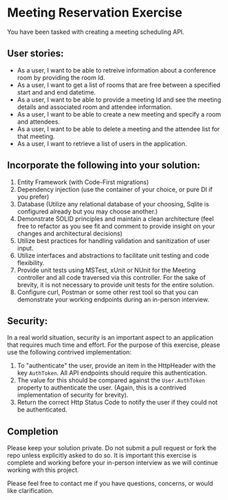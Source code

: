 # Meeting Reservation Exercise

You have been tasked with creating a meeting scheduling API.

## User stories:

- As a user, I want to be able to retreive information about a conference room by providing the room Id.
- As a user, I want to get a list of rooms that are free between a specified start and and end datetime.
- As a user, I want to be able to provide a meeting Id and see the meeting details and associated room and attendee information.
- As a user, I want to be able to create a new meeting and specify a room and attendees.
- As a user, I want to be able to delete a meeting and the attendee list for that meeting.
- As a user, I want to retrieve a list of users in the application.

## Incorporate the following into your solution:

1. Entity Framework (with Code-First migrations)
1. Dependency injection (use the container of your choice, or pure DI if you prefer)
1. Database (Utilize any relational database of your choosing, Sqlite is configured already but you may choose another.)
1. Demonstrate SOLID principles and maintain a clean architecture (feel free to refactor as you see fit and comment to provide insight on your changes and architectural decisions)
1. Utilize best practices for handling validation and sanitization of user input.
1. Utilize interfaces and abstractions to facilitate unit testing and code flexibility.
1. Provide unit tests using MSTest, xUnit or NUnit for the Meeting controller and all code traversed via this controller. For the sake of brevity, it is not necessary to provide unit tests for the entire solution.
1. Configure curl, Postman or some other rest tool so that you can demonstrate your working endpoints during an in-person interview.

## Security:

In a real world situation, security is an important aspect to an application that requires much time and effort. For the purpose of this exercise, please use the following contrived implementation:
1. To "authenticate" the user, provide an item in the HttpHeader with the key `AuthToken`. All API endpoints should require this authentication.
1. The value for this should be compared against the `User.AuthToken` property to authenticate the user. (Again, this is a contrived implementation of security for brevity).
1. Return the correct Http Status Code to notify the user if they could not be authenticated.

## Completion

Please keep your solution private. Do not submit a pull request or fork the repo unless explicitly asked to do so. It is important this exercise is complete and working before your in-person interview as we will continue working with this project.

Please feel free to contact me if you have questions, concerns, or would like clarification.